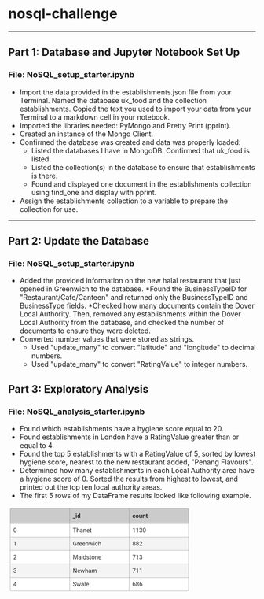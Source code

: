 # nosql-challenge
---
## Part 1: Database and Jupyter Notebook Set Up 
### File: NoSQL_setup_starter.ipynb
* Import the data provided in the establishments.json file from your Terminal. Named the database uk_food and the collection establishments. Copied the text you used to import your data from your Terminal to a markdown cell in your notebook.
* Imported the libraries needed: PyMongo and Pretty Print (pprint).
* Created an instance of the Mongo Client.
* Confirmed the database was created and data was properly loaded:
    * Listed the databases I have in MongoDB. Confirmed that uk_food is listed.
    * Listed the collection(s) in the database to ensure that establishments is there.
    * Found and displayed one document in the establishments collection using find_one and display with pprint.
* Assign the establishments collection to a variable to prepare the collection for use.
---
## Part 2: Update the Database
### File: NoSQL_setup_starter.ipynb
* Added the provided information on the new halal restaurant that just opened in Greenwich to the database.
*Found the BusinessTypeID for "Restaurant/Cafe/Canteen" and returned only the BusinessTypeID and BusinessType fields.
*Checked how many documents contain the Dover Local Authority. Then, removed any establishments within the Dover Local Authority from the database, and checked the number of documents to ensure they were deleted.
* Converted number values that were stored as strings.
    * Used "update_many" to convert "latitude" and "longitude" to decimal numbers.
    * Used "update_many" to convert "RatingValue" to integer numbers.
## Part 3: Exploratory Analysis
### File: NoSQL_analysis_starter.ipynb
* Found which establishments have a hygiene score equal to 20.
* Found establishments in London have a RatingValue greater than or equal to 4.
* Found the top 5 establishments with a RatingValue of 5, sorted by lowest hygiene score, nearest to the new restaurant added, "Penang Flavours".
* Determined how many establishments in each Local Authority area have a hygiene score of 0.  Sorted the results from highest to lowest, and printed out the top ten local authority areas.
* The first 5 rows of my DataFrame results looked like following example.

![](Images\ExampleDataFrame_top5.png)